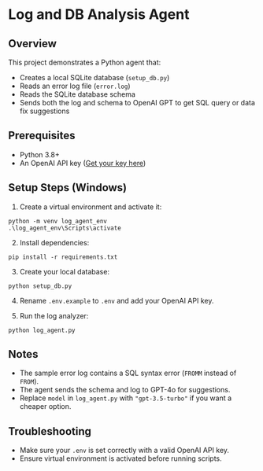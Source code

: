 # Log and DB Analysis Agent

## Overview
This project demonstrates a Python agent that:
- Creates a local SQLite database (`setup_db.py`)
- Reads an error log file (`error.log`)
- Reads the SQLite database schema
- Sends both the log and schema to OpenAI GPT to get SQL query or data fix suggestions

## Prerequisites
- Python 3.8+
- An OpenAI API key ([Get your key here](https://platform.openai.com/account/api-keys))

## Setup Steps (Windows)
1. Create a virtual environment and activate it:
```
python -m venv log_agent_env
.\log_agent_env\Scripts\activate
```

2. Install dependencies:
```
pip install -r requirements.txt
```

3. Create your local database:
```
python setup_db.py
```

4. Rename `.env.example` to `.env` and add your OpenAI API key.

5. Run the log analyzer:
```
python log_agent.py
```

## Notes
- The sample error log contains a SQL syntax error (`FROMM` instead of `FROM`).
- The agent sends the schema and log to GPT-4o for suggestions.
- Replace `model` in `log_agent.py` with `"gpt-3.5-turbo"` if you want a cheaper option.

## Troubleshooting
- Make sure your `.env` is set correctly with a valid OpenAI API key.
- Ensure virtual environment is activated before running scripts.
